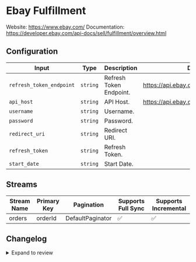 # Ebay Fulfillment
Website: https://www.ebay.com/
Documentation: https://developer.ebay.com/api-docs/sell/fulfillment/overview.html

## Configuration

| Input | Type | Description | Default Value |
|-------|------|-------------|---------------|
| `refresh_token_endpoint` | `string` | Refresh Token Endpoint.  | https://api.ebay.com/identity/v1/oauth2/token |
| `api_host` | `string` | API Host.  | https://api.ebay.com |
| `username` | `string` | Username.  |  |
| `password` | `string` | Password.  |  |
| `redirect_uri` | `string` | Redirect URI.  |  |
| `refresh_token` | `string` | Refresh Token.  |  |
| `start_date` | `string` | Start Date.  |  |

## Streams
| Stream Name | Primary Key | Pagination | Supports Full Sync | Supports Incremental |
|-------------|-------------|------------|---------------------|----------------------|
| orders | orderId | DefaultPaginator | ✅ |  ✅  |

## Changelog

<details>
  <summary>Expand to review</summary>

| Version          | Date              | Pull Request | Subject        |
|------------------|-------------------|--------------|----------------|
| 0.0.8 | 2025-07-26 | [63952](https://github.com/airbytehq/airbyte/pull/63952) | Update dependencies |
| 0.0.7 | 2025-07-19 | [63550](https://github.com/airbytehq/airbyte/pull/63550) | Update dependencies |
| 0.0.6 | 2025-07-12 | [62999](https://github.com/airbytehq/airbyte/pull/62999) | Update dependencies |
| 0.0.5 | 2025-07-05 | [62792](https://github.com/airbytehq/airbyte/pull/62792) | Update dependencies |
| 0.0.4 | 2025-06-28 | [62324](https://github.com/airbytehq/airbyte/pull/62324) | Update dependencies |
| 0.0.3 | 2025-06-21 | [61940](https://github.com/airbytehq/airbyte/pull/61940) | Update dependencies |
| 0.0.2 | 2025-06-14 | [61250](https://github.com/airbytehq/airbyte/pull/61250) | Update dependencies |
| 0.0.1 | 2025-05-14 | | Initial release by [@adityamohta](https://github.com/adityamohta) via Connector Builder |

</details>
